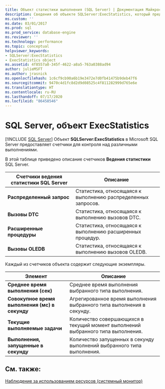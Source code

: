 ```yaml
---
title: Объект статистики выполнения (SQL Server) | Документация Майкрософт
description: Сведения об объекте SQLServer:ExecStatistics, который предоставляет счетчики для контроля над различными выполнениями.
ms.custom: ''
ms.date: 03/01/2017
ms.prod: sql
ms.prod_service: database-engine
ms.reviewer: ''
ms.technology: performance
ms.topic: conceptual
helpviewer_keywords:
- SQLServer:ExecStatistics
- ExecStatistics object
ms.assetid: 4f8557a8-345f-4622-a8a5-763a0388ad94
author: julieMSFT
ms.author: jrasnick
ms.openlocfilehash: 1c6cf9cb90a6b19e3472e7d0fb41475b9deb47f6
ms.sourcegitcommit: 9470c4d1fc8d2d9d08525c4f811282999d765e6e
ms.translationtype: HT
ms.contentlocale: ru-RU
ms.lasthandoff: 07/17/2020
ms.locfileid: "86458546"
---
```

# <a name="sql-server-execstatistics-object"></a>SQL Server, объект ExecStatistics
 [!INCLUDE [SQL Server](../../includes/applies-to-version/sqlserver.md)]
  Объект **SQLServer:ExecStatistics** в Microsoft SQL Server предоставляет счетчики для контроля над различными выполнениями.  
  
 В этой таблице приведено описание счетчиков **Ведения статистики** SQL Server.  
  
|Счетчики ведения статистики SQL Server|Описание|  
|-----------------------------------------|-----------------|  
|**Распределенный запрос**|Статистика, относящаяся к выполнению распределенных запросов.|  
|**Вызовы DTC**|Статистика, относящаяся к выполнению вызовов DTC.|  
|**Расширенные процедуры**|Статистика, относящаяся к выполнению расширенных процедур.|  
|**Вызовы OLEDB**|Статистика, относящаяся к выполнению вызовов OLEDB.|  
  
 Каждый из счетчиков объекта содержит следующие экземпляры.  
  
|Элемент|Описание|  
|----------|-----------------|  
|**Среднее время выполнения (сек)**|Среднее время выполнения выбранного типа выполнения.|  
|**Совокупное время выполнения (мс) в секунду**|Агрегированное время выполнения выбранного типа выполнения в секунду.|  
|**Текущие выполняемые задачи**|Количество совершающихся в текущий момент выполнений выбранного типа выполнения.|  
|**Выполнения, запущенные в секунду**|Количество запущенных в секунду выполнений выбранного типа выполнения.|  
  
## <a name="see-also"></a>См. также:  
 [Наблюдение за использованием ресурсов (системный монитор)](../../relational-databases/performance-monitor/monitor-resource-usage-system-monitor.md)  
  
  
